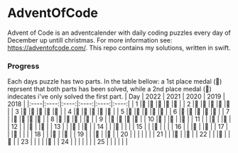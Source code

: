 # AdventOfCode
Advent of Code is an adventcalender with daily coding puzzles every day of December up untill christmas.
For more information see: https://adventofcode.com/.
This repo contains my solutions, written in swift.


### Progress
Each days puzzle has two parts. In the table bellow: a 1st place medal (🥇) reprsent that both parts has been solved, while a 2nd place medal (🥈) indecates i've only solved the first part.
| Day | 2022 | 2021 | 2020 | 2019 | 2018 |
|:----|:----:|:----:|:----:|:----:|:----:|
| 1   |🥇    |🥇    |🥇    |🥇    |🥇    |
| 2   |🥇    |🥇    |🥇    |🥇    |🥇    |
| 3   |🥇    |🥇    |🥇    |🥈    |🥇    |
| 4   |🥇    |🥇    |🥇    |🥇    |🥇    |
| 5   |🥇    |🥇    |🥇    |🥇    |🥇    |
| 6   |🥇    |🥇    |🥇    |🥇    |🥇    |
| 7   |      |🥇    |🥇    |🥇    |🥇    |
| 8   |🥇    |🥇    |🥇    |      |🥇    |
| 9   |      |🥈    |🥇    |🥇    |🥇    |
| 10  |🥇    |      |🥇    |      |🥇    |
| 11  |      |      |🥇    |      |🥇    |
| 12  |      |      |🥇    |      |🥇    |
| 13  |      |      |🥈    |      |🥇    |
| 14  |      |      |🥈    |      |      |
| 15  |      |      |🥇    |      |      |
| 16  |      |      |🥈    |      |🥇    |
| 17  |      |      |🥇    |      |      |
| 18  |      |      |🥇    |      |🥇    |
| 19  |      |      |🥇    |      |🥇    |
| 20  |      |      |      |      |      |
| 21  |      |      |🥇    |      |🥇    |
| 22  |      |      |🥈    |      |🥈    |
| 23  |      |      |      |      |🥈    |
| 24  |      |      |      |      |      |
| 25  |      |      |      |      |      |
